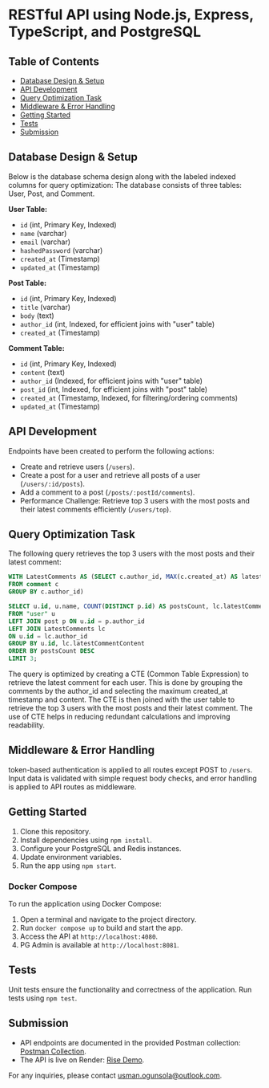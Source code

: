# RESTful API using Node.js, Express, TypeScript, and PostgreSQL


## Table of Contents

- [Database Design & Setup](#database-design--setup)
- [API Development](#api-development)
- [Query Optimization Task](#query-optimization-task)
- [Middleware & Error Handling](#middleware--error-handling)
- [Getting Started](#getting-started)
- [Tests](#tests)
- [Submission](#submission)

## Database Design & Setup

Below is the database schema design along with the labeled indexed columns for query optimization:
The database consists of three tables: User, Post, and Comment.


**User Table:**
- `id` (int, Primary Key, Indexed)
- `name` (varchar)
- `email` (varchar)
- `hashedPassword` (varchar)
- `created_at` (Timestamp)
- `updated_at` (Timestamp)

**Post Table:**
- `id` (int, Primary Key, Indexed)
- `title` (varchar)
- `body` (text)
- `author_id` (int, Indexed, for efficient joins with "user" table)
- `created_at` (Timestamp)

**Comment Table:**
- `id` (int, Primary Key, Indexed)
- `content` (text)
- `author_id` (Indexed, for efficient joins with "user" table)
- `post_id` (int, Indexed, for efficient joins with "post" table)
- `created_at` (Timestamp, Indexed, for filtering/ordering comments)
- `updated_at` (Timestamp)

## API Development

Endpoints have been created to perform the following actions:
- Create and retrieve users (`/users`).
- Create a post for a user and retrieve all posts of a user (`/users/:id/posts`).
- Add a comment to a post (`/posts/:postId/comments`).
- Performance Challenge: Retrieve top 3 users with the most posts and their latest comments efficiently (`/users/top`).

## Query Optimization Task

The following query retrieves the top 3 users with the most posts and their latest comment:

```sql
WITH LatestComments AS (SELECT c.author_id, MAX(c.created_at) AS latestCommentCreatedAt, MAX(c.content) AS latestCommentContent
FROM comment c
GROUP BY c.author_id)

SELECT u.id, u.name, COUNT(DISTINCT p.id) AS postsCount, lc.latestCommentContent AS latestComment
FROM "user" u
LEFT JOIN post p ON u.id = p.author_id
LEFT JOIN LatestComments lc
ON u.id = lc.author_id
GROUP BY u.id, lc.latestCommentContent
ORDER BY postsCount DESC
LIMIT 3;

```

The query is optimized by creating a CTE (Common Table Expression) to retrieve the latest comment for each user. This is done by grouping the comments by the author_id and selecting the maximum created_at timestamp and content. The CTE is then joined with the user table to retrieve the top 3 users with the most posts and their latest comment. The use of CTE helps in reducing redundant calculations and improving readability.

## Middleware & Error Handling

token-based authentication is applied to all routes except POST to `/users`. Input data is validated with simple request body checks, and error handling is applied to API routes as middleware.

## Getting Started

1. Clone this repository.
2. Install dependencies using `npm install`.
3. Configure your PostgreSQL and Redis instances.
4. Update environment variables.
5. Run the app using `npm start`.

### Docker Compose

To run the application using Docker Compose:

1. Open a terminal and navigate to the project directory.
2. Run `docker compose up` to build and start the app.
3. Access the API at `http://localhost:4080`.
4. PG Admin is available at `http://localhost:8081`.

## Tests

Unit tests ensure the functionality and correctness of the application. Run tests using `npm test`.

## Submission

- API endpoints are documented in the provided Postman collection: [Postman Collection](https://documenter.getpostman.com/view/11616904/2s9Y5YR2cv).
- The API is live on Render: [Rise Demo](https://https://rise-demo.onrender.com).

For any inquiries, please contact [usman.ogunsola@outlook.com](mailto:usman.ogunsola@outlook.com).
